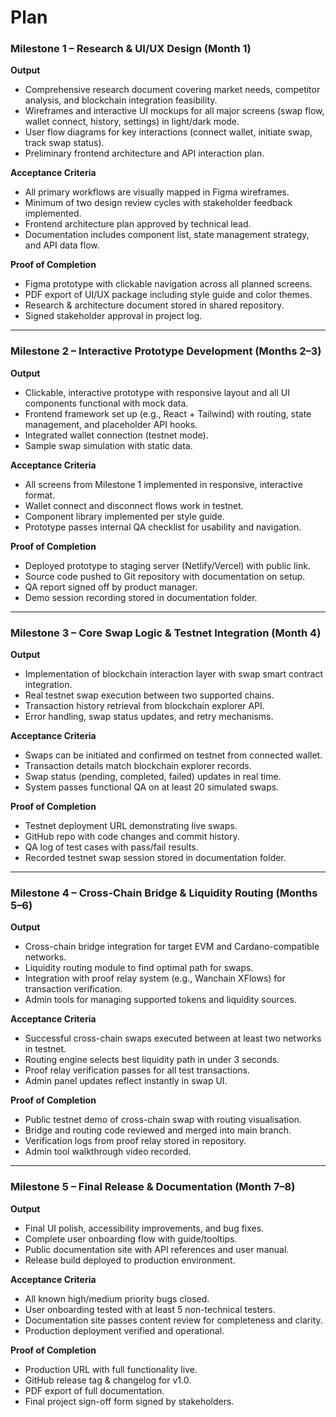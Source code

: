 # Plan

### **Milestone 1 – Research & UI/UX Design** (Month 1)

**Output**

* Comprehensive research document covering market needs, competitor analysis, and blockchain integration feasibility.
* Wireframes and interactive UI mockups for all major screens (swap flow, wallet connect, history, settings) in light/dark mode.
* User flow diagrams for key interactions (connect wallet, initiate swap, track swap status).
* Preliminary frontend architecture and API interaction plan.

**Acceptance Criteria**

* All primary workflows are visually mapped in Figma wireframes.
* Minimum of two design review cycles with stakeholder feedback implemented.
* Frontend architecture plan approved by technical lead.
* Documentation includes component list, state management strategy, and API data flow.

**Proof of Completion**

* Figma prototype with clickable navigation across all planned screens.
* PDF export of UI/UX package including style guide and color themes.
* Research & architecture document stored in shared repository.
* Signed stakeholder approval in project log.

***

### **Milestone 2 – Interactive Prototype Development** (Months 2–3)

**Output**

* Clickable, interactive prototype with responsive layout and all UI components functional with mock data.
* Frontend framework set up (e.g., React + Tailwind) with routing, state management, and placeholder API hooks.
* Integrated wallet connection (testnet mode).
* Sample swap simulation with static data.

**Acceptance Criteria**

* All screens from Milestone 1 implemented in responsive, interactive format.
* Wallet connect and disconnect flows work in testnet.
* Component library implemented per style guide.
* Prototype passes internal QA checklist for usability and navigation.

**Proof of Completion**

* Deployed prototype to staging server (Netlify/Vercel) with public link.
* Source code pushed to Git repository with documentation on setup.
* QA report signed off by product manager.
* Demo session recording stored in documentation folder.

***

### **Milestone 3 – Core Swap Logic & Testnet Integration** (Month 4)

**Output**

* Implementation of blockchain interaction layer with swap smart contract integration.
* Real testnet swap execution between two supported chains.
* Transaction history retrieval from blockchain explorer API.
* Error handling, swap status updates, and retry mechanisms.

**Acceptance Criteria**

* Swaps can be initiated and confirmed on testnet from connected wallet.
* Transaction details match blockchain explorer records.
* Swap status (pending, completed, failed) updates in real time.
* System passes functional QA on at least 20 simulated swaps.

**Proof of Completion**

* Testnet deployment URL demonstrating live swaps.
* GitHub repo with code changes and commit history.
* QA log of test cases with pass/fail results.
* Recorded testnet swap session stored in documentation folder.

***

### **Milestone 4 – Cross-Chain Bridge & Liquidity Routing** (Months 5–6)

**Output**

* Cross-chain bridge integration for target EVM and Cardano-compatible networks.
* Liquidity routing module to find optimal path for swaps.
* Integration with proof relay system (e.g., Wanchain XFlows) for transaction verification.
* Admin tools for managing supported tokens and liquidity sources.

**Acceptance Criteria**

* Successful cross-chain swaps executed between at least two networks in testnet.
* Routing engine selects best liquidity path in under 3 seconds.
* Proof relay verification passes for all test transactions.
* Admin panel updates reflect instantly in swap UI.

**Proof of Completion**

* Public testnet demo of cross-chain swap with routing visualisation.
* Bridge and routing code reviewed and merged into main branch.
* Verification logs from proof relay stored in repository.
* Admin tool walkthrough video recorded.

***

### **Milestone 5 – Final Release & Documentation** (Month 7–8)

**Output**

* Final UI polish, accessibility improvements, and bug fixes.
* Complete user onboarding flow with guide/tooltips.
* Public documentation site with API references and user manual.
* Release build deployed to production environment.

**Acceptance Criteria**

* All known high/medium priority bugs closed.
* User onboarding tested with at least 5 non-technical testers.
* Documentation site passes content review for completeness and clarity.
* Production deployment verified and operational.

**Proof of Completion**

* Production URL with full functionality live.
* GitHub release tag & changelog for v1.0.
* PDF export of full documentation.
* Final project sign-off form signed by stakeholders.
